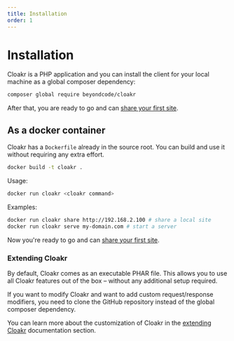 ```yaml
---
title: Installation
order: 1
---
```


# Installation
 
Cloakr is a PHP application and you can install the client for your local machine as a global composer dependency:

```bash
composer global require beyondcode/cloakr
```

After that, you are ready to go and can [share your first site](/docs/cloakr/getting-started/sharing-your-first-site).

## As a docker container

Cloakr has a `Dockerfile` already in the source root.
You can build and use it without requiring any extra effort.

```bash
docker build -t cloakr .
```

Usage:

```bash
docker run cloakr <cloakr command>
```

Examples:

```bash
docker run cloakr share http://192.168.2.100 # share a local site
docker run cloakr serve my-domain.com # start a server
```

Now you're ready to go and can [share your first site](/docs/cloakr/getting-started/sharing-your-first-site).


### Extending Cloakr

By default, Cloakr comes as an executable PHAR file. This allows you to use all Cloakr features out of the box – without any additional setup required.

If you want to modify Cloakr and want to add custom request/response modifiers, you need to clone the GitHub repository instead of the global composer dependency.

You can learn more about the customization of Cloakr in the [extending Cloakr](/docs/cloakr/extending-the-server/subdomain-generator) documentation section.
